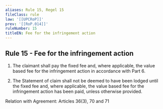 ```yaml
---
aliases: Rule 15, Regel 15
fileClass: rule
law: '[[UPCRoP]]'
prev: '[[RoP.014]]'
ruleNumber: 15
titleEN: Fee for the infringement action
---
```


## Rule 15 - Fee for the infringement action

1. The claimant shall pay the fixed fee and, where applicable,  the value based fee for the infringement action in accordance with Part 6.   

2. The Statement of claim shall not be deemed to have been lodged until the fixed fee and, where applicable,  the value based fee for the infringement action has been paid, unless otherwise provided.  

Relation with Agreement: Articles 36(3), 70 and 71